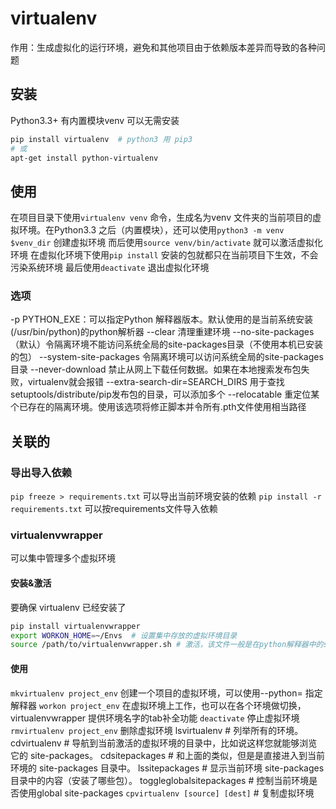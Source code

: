 # virtualenv
作用：生成虚拟化的运行环境，避免和其他项目由于依赖版本差异而导致的各种问题

## 安装
Python3.3+ 有内置模块venv 可以无需安装
```sh
pip install virtualenv  # python3 用 pip3
# 或
apt-get install python-virtualenv
```

## 使用
在项目目录下使用`virtualenv venv` 命令，生成名为venv 文件夹的当前项目的虚拟环境。在Python3.3 之后（内置模块），还可以使用`python3 -m venv $venv_dir` 创建虚拟环境
而后使用`source venv/bin/activate` 就可以激活虚拟化环境
在虚拟化环境下使用`pip install` 安装的包就都只在当前项目下生效，不会污染系统环境
最后使用`deactivate` 退出虚拟化环境

### 选项
-p PYTHON_EXE：可以指定Python 解释器版本。默认使用的是当前系统安装(/usr/bin/python)的python解析器
--clear 清理重建环境
--no-site-packages （默认）令隔离环境不能访问系统全局的site-packages目录（不使用本机已安装的包）
--system-site-packages 令隔离环境可以访问系统全局的site-packages目录
--never-download 禁止从网上下载任何数据。如果在本地搜索发布包失败，virtualenv就会报错
--extra-search-dir=SEARCH_DIRS 用于查找setuptools/distribute/pip发布包的目录，可以添加多个
--relocatable 重定位某个已存在的隔离环境。使用该选项将修正脚本并令所有.pth文件使用相当路径

## 关联的
### 导出导入依赖
`pip freeze > requirements.txt` 可以导出当前环境安装的依赖
`pip install -r requirements.txt` 可以按requirements文件导入依赖

### virtualenvwrapper
可以集中管理多个虚拟环境

#### 安装&激活
要确保 virtualenv 已经安装了
```sh
pip install virtualenvwrapper
export WORKON_HOME=~/Envs  # 设置集中存放的虚拟环境目录
source /path/to/virtualenvwrapper.sh # 激活，该文件一般是在python解释器中的site-packages中
```

#### 使用
`mkvirtualenv project_env` 创建一个项目的虚拟环境，可以使用--python= 指定解释器
`workon project_env` 在虚拟环境上工作，也可以在各个环境做切换，virtualenvwrapper 提供环境名字的tab补全功能
`deactivate` 停止虚拟环境
`rmvirtualenv project_env` 删除虚拟环境
lsvirtualenv    # 列举所有的环境。
cdvirtualenv    # 导航到当前激活的虚拟环境的目录中，比如说这样您就能够浏览它的 site-packages。
cdsitepackages  # 和上面的类似，但是是直接进入到当前环境的 site-packages 目录中。
lssitepackages  # 显示当前环境 site-packages 目录中的内容（安装了哪些包）。
toggleglobalsitepackages    # 控制当前环境是否使用global site-packages
`cpvirtualenv [source] [dest]`  # 复制虚拟环境
